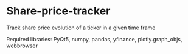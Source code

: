 # Share-price-tracker
Track share price evolution of a ticker in a given time frame

Required libraries:
PyQt5,
numpy,
pandas,
yfinance,
plotly.graph_objs,
webbrowser
